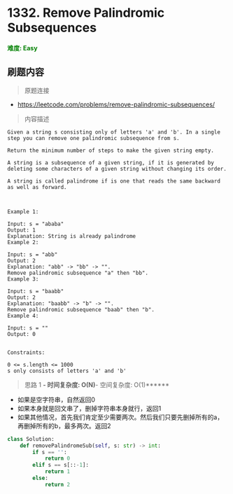 # 1332. Remove Palindromic Subsequences

**<font color=green>难度: Easy</font>**

## 刷题内容

> 原题连接

* https://leetcode.com/problems/remove-palindromic-subsequences/

> 内容描述

```
Given a string s consisting only of letters 'a' and 'b'. In a single step you can remove one palindromic subsequence from s.

Return the minimum number of steps to make the given string empty.

A string is a subsequence of a given string, if it is generated by deleting some characters of a given string without changing its order.

A string is called palindrome if is one that reads the same backward as well as forward.

 

Example 1:

Input: s = "ababa"
Output: 1
Explanation: String is already palindrome
Example 2:

Input: s = "abb"
Output: 2
Explanation: "abb" -> "bb" -> "". 
Remove palindromic subsequence "a" then "bb".
Example 3:

Input: s = "baabb"
Output: 2
Explanation: "baabb" -> "b" -> "". 
Remove palindromic subsequence "baab" then "b".
Example 4:

Input: s = ""
Output: 0
 

Constraints:

0 <= s.length <= 1000
s only consists of letters 'a' and 'b'
```

> 思路 1
******- 时间复杂度: O(N)******- 空间复杂度: O(1)******

- 如果是空字符串，自然返回0
- 如果本身就是回文串了，删掉字符串本身就行，返回1
- 如果其他情况，首先我们肯定至少需要两次。然后我们只要先删掉所有的a，再删掉所有的b，最多两次。返回2


```python
class Solution:
    def removePalindromeSub(self, s: str) -> int:
        if s == '':
            return 0
        elif s == s[::-1]:
            return 1
        else:
            return 2
```




















